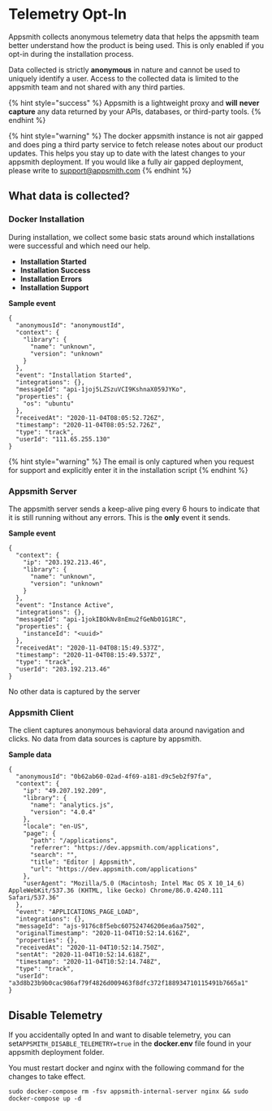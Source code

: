 # Telemetry Opt-In

Appsmith collects anonymous telemetry data that helps the appsmith team better understand how the product is being used. This is only enabled if you opt-in during the installation process.

Data collected is strictly **anonymous** in nature and cannot be used to uniquely identify a user. Access to the collected data is limited to the appsmith team and not shared with any third parties.

{% hint style="success" %}
Appsmith is a lightweight proxy and **will** **never capture** any data returned by your APIs, databases, or third-party tools.
{% endhint %}

{% hint style="warning" %}
The docker appsmith instance is not air gapped and does ping a third party service to fetch release notes about our product updates. This helps you stay up to date with the latest changes to your appsmith deployment. If you would like a fully air gapped deployment, please write to support@appsmith.com
{% endhint %}

## What data is collected?

### Docker Installation

During installation, we collect some basic stats around which installations were successful and which need our help.

* **Installation Started**
* **Installation Success**
* **Installation Errors**
* **Installation Support**

**Sample event**

```text
{
  "anonymousId": "anonymoustId",
  "context": {
    "library": {
      "name": "unknown",
      "version": "unknown"
    }
  },
  "event": "Installation Started",
  "integrations": {},
  "messageId": "api-1joj5LZSzuVCI9KshnaX059JYKo",
  "properties": {
    "os": "ubuntu"
  },
  "receivedAt": "2020-11-04T08:05:52.726Z",
  "timestamp": "2020-11-04T08:05:52.726Z",
  "type": "track",
  "userId": "111.65.255.130"
}
```

{% hint style="warning" %}
The email is only captured when you request for support and explicitly enter it in the installation script
{% endhint %}

### Appsmith Server

The appsmith server sends a keep-alive ping every 6 hours to indicate that it is still running without any errors. This is the **only** event it sends.

**Sample event**

```text
{
  "context": {
    "ip": "203.192.213.46",
    "library": {
      "name": "unknown",
      "version": "unknown"
    }
  },
  "event": "Instance Active",
  "integrations": {},
  "messageId": "api-1jokIBOkNv8nEmu2fGeNb01G1RC",
  "properties": {
    "instanceId": "<uuid>"
  },
  "receivedAt": "2020-11-04T08:15:49.537Z",
  "timestamp": "2020-11-04T08:15:49.537Z",
  "type": "track",
  "userId": "203.192.213.46"
}
```

No other data is captured by the server

### Appsmith Client

The client captures anonymous behavioral data around navigation and clicks. No data from data sources is capture by appsmith.

**Sample data**

```text
{
  "anonymousId": "0b62ab60-02ad-4f69-a181-d9c5eb2f97fa",
  "context": {
    "ip": "49.207.192.209",
    "library": {
      "name": "analytics.js",
      "version": "4.0.4"
    },
    "locale": "en-US",
    "page": {
      "path": "/applications",
      "referrer": "https://dev.appsmith.com/applications",
      "search": "",
      "title": "Editor | Appsmith",
      "url": "https://dev.appsmith.com/applications"
    },
    "userAgent": "Mozilla/5.0 (Macintosh; Intel Mac OS X 10_14_6) AppleWebKit/537.36 (KHTML, like Gecko) Chrome/86.0.4240.111 Safari/537.36"
  },
  "event": "APPLICATIONS_PAGE_LOAD",
  "integrations": {},
  "messageId": "ajs-9176c8f5ebc607524746206ea6aa7502",
  "originalTimestamp": "2020-11-04T10:52:14.616Z",
  "properties": {},
  "receivedAt": "2020-11-04T10:52:14.750Z",
  "sentAt": "2020-11-04T10:52:14.618Z",
  "timestamp": "2020-11-04T10:52:14.748Z",
  "type": "track",
  "userId": "a3d8b23b9b0cac986af79f4826d009463f8dfc372f188934710115491b7665a1"
}
```

## Disable Telemetry

If you accidentally opted In and want to disable telemetry, you can set`APPSMITH_DISABLE_TELEMETRY=true` in the **docker.env** file found in your appsmith deployment folder.

You must restart docker and nginx with the following command for the changes to take effect.

```text
sudo docker-compose rm -fsv appsmith-internal-server nginx && sudo docker-compose up -d
```

